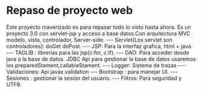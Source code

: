 # Repaso de proyecto web
Este proyecto maverizado es para repasar todo lo visto hasta ahora. Es un proyecto 3.0 con servlet-jsp y acceso a base datos.Con arquitectura MVC modelo, vista, controlador, Server-side.
	--- Servlet(Los servlet son controladores): doGet doPost.
	--- JSP: Para la interfaz grafica, html + java.
	--- TAGLIB : librerias para las jsp(c:for, c:if).
	--- DAO: Para acceder desde java a la base de datos. JDBC Api para gestionar la base de datos usaremos los preparedStament,callableStament.
	--- Logger: Sistema de trazas
	--- Validaciones: Api javax.validation
	--- Bootstrap : para manejar UI. 
	--- Sesiones : gestionar la sesion del usuario.
	--- Filtros: Para seguridad y UTF8.
	
